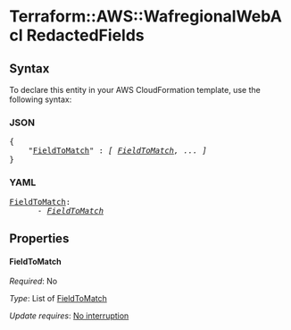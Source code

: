 # Terraform::AWS::WafregionalWebAcl RedactedFields

## Syntax

To declare this entity in your AWS CloudFormation template, use the following syntax:

### JSON

<pre>
{
    "<a href="#fieldtomatch" title="FieldToMatch">FieldToMatch</a>" : <i>[ <a href="redactedfields-fieldtomatch.md">FieldToMatch</a>, ... ]</i>
}
</pre>

### YAML

<pre>
<a href="#fieldtomatch" title="FieldToMatch">FieldToMatch</a>: <i>
      - <a href="redactedfields-fieldtomatch.md">FieldToMatch</a></i>
</pre>

## Properties

#### FieldToMatch

_Required_: No

_Type_: List of <a href="redactedfields-fieldtomatch.md">FieldToMatch</a>

_Update requires_: [No interruption](https://docs.aws.amazon.com/AWSCloudFormation/latest/UserGuide/using-cfn-updating-stacks-update-behaviors.html#update-no-interrupt)

